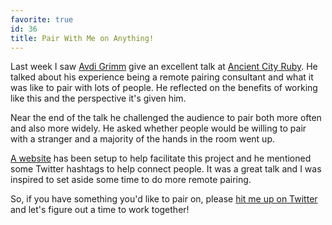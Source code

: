 ```yaml
---
favorite: true
id: 36
title: Pair With Me on Anything!
---
```


Last week I saw [Avdi Grimm][avdi] give an excellent talk at [Ancient City
Ruby][acr]. He talked about his experience being a remote pairing consultant and
what it was like to pair with lots of people. He reflected on the benefits of
working like this and the perspective it's given him.

Near the end of the talk he challenged the audience to pair both more often and
also more widely. He asked whether people would be willing to pair with a
stranger and a majority of the hands in the room went up.

[A website][site] has been setup to help facilitate this project and he
mentioned some Twitter hashtags to help connect people. It was a great talk and
I was inspired to set aside some time to do more remote pairing.

So, if you have something you'd like to pair on, please [hit me up on
Twitter][twitter] and let's figure out a time to work together!

[avdi]: http://devblog.avdi.org
[acr]: /rotten.html#25
[site]: http://www.pairprogramwith.me
[twitter]: http://twitter.com/jonallured
